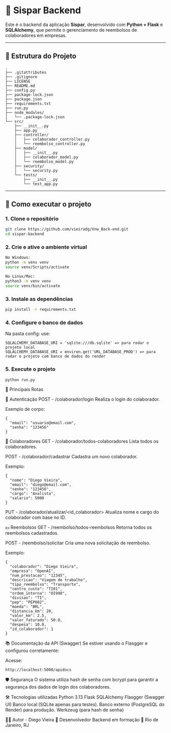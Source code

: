 # 💸 Sispar Backend

Este é o backend da aplicação **Sispar**, desenvolvido com **Python + Flask** e **SQLAlchemy**, que permite o gerenciamento de reembolsos de colaboradores em empresas.

---

## 📂 Estrutura do Projeto

```
.
├── .gitattributes
├── .gitignore
├── LICENSE
├── README.md
├── config.py
├── package-lock.json
├── package.json
├── requirements.txt
├── run.py
├── node_modules/
│   └── .package-lock.json
└── src/
    ├── __init__.py
    ├── app.py
    ├── controller/
    │   ├── colaborador_controller.py
    │   └── reembolso_controller.py
    ├── model/
    │   ├── __init__.py
    │   ├── colaborador_model.py
    │   └── reembolso_model.py
    ├── security/
    │   └── security.py
    └── tests/
        ├── __init__.py
        └── test_app.py
```

---

## 🚀 Como executar o projeto

### 1. Clone o repositório

```bash
git clone https://github.com/vieiradg/Vnw_Back-end.git
cd sispar-backend
```

### 2. Crie e ative o ambiente virtual

```bash
No Windows:
python -m venv venv
source venv/Scripts/activate

No Linux/Mac:
python3 -m venv venv
source venv/bin/activate
```

### 3. Instale as dependências

```bash
pip install -r requirements.txt
```

### 4. Configure o banco de dados

Na pasta config: use:
```
SQLALCHEMY_DATABASE_URI = 'sqlite:///db.sqlite' => para rodar o projeto local
SQLALCHEMY_DATABASE_URI = environ.get('URL_DATABASE_PROD') => para rodar o projeto com banco de dados do render
```

### 5. Execute o projeto

```bash
python run.py
```


📡 Principais Rotas

🔐 Autenticação
POST - /colaborador/login
Realiza o login do colaborador.

Exemplo de corpo:

```
{
  "email": "usuario@email.com",
  "senha": "123456"
}
```

👤 Colaboradores
GET - /colaborador/todos-colaboradores
Lista todos os colaboradores.

POST - /colaborador/cadastrar
Cadastra um novo colaborador.

Exemplo:
```
{
  "nome": "Diego Vieira",
  "email": "diego@email.com",
  "senha": "123456",
  "cargo": "Analista",
  "salario": 5000
}
```

PUT - /colaborador/atualizar/<id_colaborador>
Atualiza nome e cargo do colaborador com base no ID.

💵 Reembolsos
GET - /reembolso/todos-reembolsos
Retorna todos os reembolsos cadastrados.

POST - /reembolso/solicitar
Cria uma nova solicitação de reembolso.

Exemplo:
```
{
  "colaborador": "Diego Vieira",
  "empresa": "OpenAI",
  "num_prestacao": "12345",
  "descricao": "Viagem de trabalho",
  "tipo_reembolso": "Transporte",
  "centro_custo": "TI01",
  "ordem_interna": "OI998",
  "divisao": "TI",
  "pep": "PEP002",
  "moeda": "BRL",
  "distancia_km": 20,
  "valor_km": 2.5,
  "valor_faturado": 50.0,
  "despesa": 10.0,
  "id_colaborador": 1
}
```

📚 Documentação da API (Swagger)
Se estiver usando o Flasgger e configurou corretamente:

Acesse:
```
http://localhost:5000/apidocs
```


🛡️ Segurança
O sistema utiliza hash de senha com bcrypt para garantir a segurança dos dados de login dos colaboradores.


🛠 Tecnologias utilizadas
Python 3.13
Flask
SQLAlchemy
Flasgger (Swagger UI)
Banco local (SQLite apenas para testes).
Banco externo (PostgreSQL do Render) para produção.
Werkzeug (para hash de senha)


👨‍💻 Autor - Diego Vieira
💼 Desenvolvedor Backend em formação
📍 Rio de Janeiro, RJ








